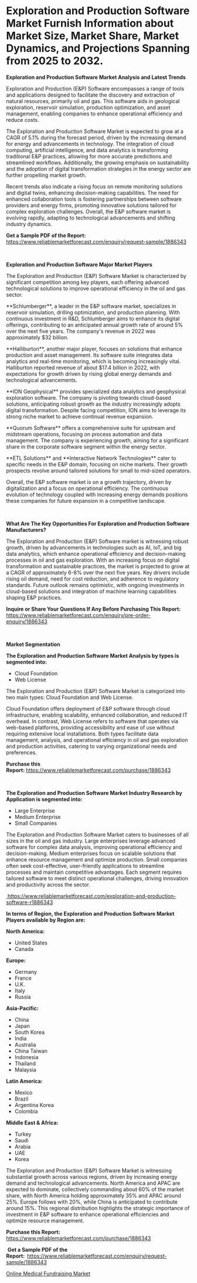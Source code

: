 <p><h1>Exploration and Production Software Market Furnish Information about Market Size, Market Share, Market Dynamics, and Projections Spanning from 2025 to 2032.</h1></p><p><strong>Exploration and Production Software Market Analysis and Latest Trends</strong></p>
<p><p>Exploration and Production (E&P) Software encompasses a range of tools and applications designed to facilitate the discovery and extraction of natural resources, primarily oil and gas. This software aids in geological exploration, reservoir simulation, production optimization, and asset management, enabling companies to enhance operational efficiency and reduce costs.</p><p>The Exploration and Production Software Market is expected to grow at a CAGR of 5.1% during the forecast period, driven by the increasing demand for energy and advancements in technology. The integration of cloud computing, artificial intelligence, and data analytics is transforming traditional E&P practices, allowing for more accurate predictions and streamlined workflows. Additionally, the growing emphasis on sustainability and the adoption of digital transformation strategies in the energy sector are further propelling market growth.</p><p>Recent trends also indicate a rising focus on remote monitoring solutions and digital twins, enhancing decision-making capabilities. The need for enhanced collaboration tools is fostering partnerships between software providers and energy firms, promoting innovative solutions tailored for complex exploration challenges. Overall, the E&P software market is evolving rapidly, adapting to technological advancements and shifting industry dynamics.</p></p>
<p><strong>Get a Sample PDF of the Report:&nbsp;</strong> <a href="https://www.reliablemarketforecast.com/enquiry/request-sample/1886343?utm_campaign=3132&utm_medium=2&utm_source=Github&utm_content=ia&utm_term=10032025&utm_id=exploration-and-production-software">https://www.reliablemarketforecast.com/enquiry/request-sample/1886343</a></p>
<p>&nbsp;</p>
<p><strong>Exploration and Production Software Major Market Players</strong></p>
<p><p>The Exploration and Production (E&P) Software Market is characterized by significant competition among key players, each offering advanced technological solutions to improve operational efficiency in the oil and gas sector.</p><p>**Schlumberger**, a leader in the E&P software market, specializes in reservoir simulation, drilling optimization, and production planning. With continuous investment in R&D, Schlumberger aims to enhance its digital offerings, contributing to an anticipated annual growth rate of around 5% over the next five years. The company's revenue in 2022 was approximately $32 billion.</p><p>**Halliburton**, another major player, focuses on solutions that enhance production and asset management. Its software suite integrates data analytics and real-time monitoring, which is becoming increasingly vital. Halliburton reported revenue of about $17.4 billion in 2022, with expectations for growth driven by rising global energy demands and technological advancements.</p><p>**ION Geophysical** provides specialized data analytics and geophysical exploration software. The company is pivoting towards cloud-based solutions, anticipating robust growth as the industry increasingly adopts digital transformation. Despite facing competition, ION aims to leverage its strong niche market to achieve continual revenue expansion.</p><p>**Quorum Software** offers a comprehensive suite for upstream and midstream operations, focusing on process automation and data management. The company is experiencing growth, aiming for a significant share in the corporate software segment within the energy sector.</p><p>**ETL Solutions** and **Interactive Network Technologies** cater to specific needs in the E&P domain, focusing on niche markets. Their growth prospects revolve around tailored solutions for small to mid-sized operators.</p><p>Overall, the E&P software market is on a growth trajectory, driven by digitalization and a focus on operational efficiency. The continuous evolution of technology coupled with increasing energy demands positions these companies for future expansion in a competitive landscape.</p></p>
<p>&nbsp;</p>
<p><strong>What Are The Key Opportunities For Exploration and Production Software Manufacturers?</strong></p>
<p><p>The Exploration and Production (E&P) Software market is witnessing robust growth, driven by advancements in technologies such as AI, IoT, and big data analytics, which enhance operational efficiency and decision-making processes in oil and gas exploration. With an increasing focus on digital transformation and sustainable practices, the market is projected to grow at a CAGR of approximately 6-8% over the next five years. Key drivers include rising oil demand, need for cost reduction, and adherence to regulatory standards. Future outlook remains optimistic, with ongoing investments in cloud-based solutions and integration of machine learning capabilities shaping E&P practices.</p></p>
<p><strong>Inquire or Share Your Questions If Any Before Purchasing This Report:</strong> <a href="https://www.reliablemarketforecast.com/enquiry/pre-order-enquiry/1886343?utm_campaign=3132&utm_medium=2&utm_source=Github&utm_content=ia&utm_term=10032025&utm_id=exploration-and-production-software">https://www.reliablemarketforecast.com/enquiry/pre-order-enquiry/1886343</a></p>
<p>&nbsp;</p>
<p><strong>Market Segmentation</strong></p>
<p><strong>The Exploration and Production Software Market Analysis by types is segmented into:</strong></p>
<p><ul><li>Cloud Foundation</li><li>Web License</li></ul></p>
<p><p>The Exploration and Production (E&P) Software Market is categorized into two main types: Cloud Foundation and Web License. </p><p>Cloud Foundation offers deployment of E&P software through cloud infrastructure, enabling scalability, enhanced collaboration, and reduced IT overhead. In contrast, Web License refers to software that operates via web-based platforms, providing accessibility and ease of use without requiring extensive local installations. Both types facilitate data management, analysis, and operational efficiency in oil and gas exploration and production activities, catering to varying organizational needs and preferences.</p></p>
<p><strong>Purchase this Report:&nbsp;</strong><a href="https://www.reliablemarketforecast.com/purchase/1886343?utm_campaign=3132&utm_medium=2&utm_source=Github&utm_content=ia&utm_term=10032025&utm_id=exploration-and-production-software">https://www.reliablemarketforecast.com/purchase/1886343</a></p>
<p>&nbsp;</p>
<p><strong>The Exploration and Production Software Market Industry Research by Application is segmented into:</strong></p>
<p><ul><li>Large Enterprise</li><li>Medium Enterprise</li><li>Small Companies</li></ul></p>
<p><p>The Exploration and Production Software Market caters to businesses of all sizes in the oil and gas industry. Large enterprises leverage advanced software for complex data analysis, improving operational efficiency and decision-making. Medium enterprises focus on scalable solutions that enhance resource management and optimize production. Small companies often seek cost-effective, user-friendly applications to streamline processes and maintain competitive advantages. Each segment requires tailored software to meet distinct operational challenges, driving innovation and productivity across the sector.</p></p>
<p><a href="https://www.reliablemarketforecast.com/exploration-and-production-software-r1886343?utm_campaign=3132&utm_medium=2&utm_source=Github&utm_content=ia&utm_term=10032025&utm_id=exploration-and-production-software">&nbsp;https://www.reliablemarketforecast.com/exploration-and-production-software-r1886343</a></p>
<p><strong>In terms of Region, the Exploration and Production Software Market Players available by Region are:</strong></p>
<p>
    <p> <strong> North America: </strong>
        <ul>
            <li>United States</li>
            <li>Canada</li>
        </ul>
        </p> 
    <p> <strong> Europe: </strong>
        <ul>
            <li>Germany</li>
            <li>France</li>
            <li>U.K.</li>
            <li>Italy</li>
            <li>Russia</li>
        </ul>
        </p> 
    <p> <strong> Asia-Pacific: </strong>
        <ul>
            <li>China</li>
            <li>Japan</li>
            <li>South Korea</li>
            <li>India</li>
            <li>Australia</li>
            <li>China Taiwan</li>
            <li>Indonesia</li>
            <li>Thailand</li>
            <li>Malaysia</li>
        </ul>
        </p> 
    <p> <strong> Latin America: </strong>
        <ul>
            <li>Mexico</li>
            <li>Brazil</li>
            <li>Argentina Korea</li>
            <li>Colombia</li>
        </ul>
        </p> 
    <p> <strong> Middle East & Africa: </strong>
        <ul>
            <li>Turkey</li>
            <li>Saudi</li>
            <li>Arabia</li>
            <li>UAE</li>
            <li>Korea</li>
        </ul>
    </p>
    </p>
<p><p>The Exploration and Production (E&P) Software Market is witnessing substantial growth across various regions, driven by increasing energy demand and technological advancements. North America and APAC are expected to dominate, collectively commanding about 60% of the market share, with North America holding approximately 35% and APAC around 25%. Europe follows with 20%, while China is anticipated to contribute around 15%. This regional distribution highlights the strategic importance of investment in E&P software to enhance operational efficiencies and optimize resource management.</p></p>
<p><strong>Purchase this Report: </strong><a href="https://www.reliablemarketforecast.com/purchase/1886343?utm_campaign=3132&utm_medium=2&utm_source=Github&utm_content=ia&utm_term=10032025&utm_id=exploration-and-production-software">https://www.reliablemarketforecast.com/purchase/1886343</a></p>
<p>&nbsp;<strong>Get a Sample PDF of the Report:&nbsp;&nbsp;</strong><a href="https://www.reliablemarketforecast.com/enquiry/request-sample/1886343?utm_campaign=3132&utm_medium=2&utm_source=Github&utm_content=ia&utm_term=10032025&utm_id=exploration-and-production-software">https://www.reliablemarketforecast.com/enquiry/request-sample/1886343</a></p>
<p><strong></strong></p>
<p><p><a href="https://github.com/boysabotzoc/Market-Research-Report-List-1/blob/main/online-medical-fundraising-market.md?utm_campaign=3132&utm_medium=2&utm_source=Github&utm_content=ia&utm_term=10032025&utm_id=exploration-and-production-software">Online Medical Fundraising Market</a></p></p>